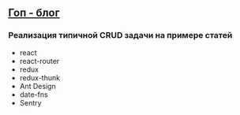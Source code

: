 ## [Гоп - блог](https://ikzsl.github.io/blog-articles/)

### Реализация типичной CRUD задачи на примере статей

- react
- react-router
- redux
- redux-thunk
- Ant Design
- date-fns
- Sentry

